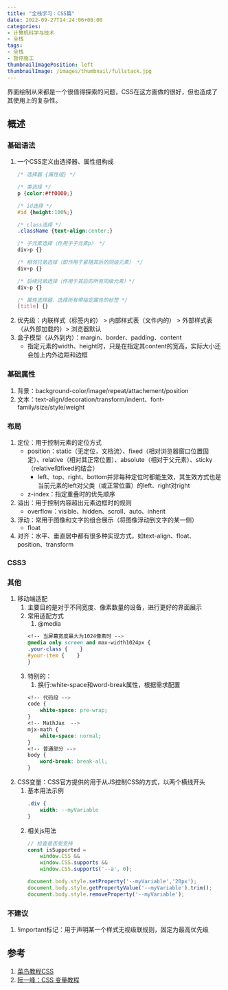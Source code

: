 ```yaml
---
title: "全栈学习：CSS篇"
date: 2022-09-27T14:24:06+08:00
categories:
- 计算机科学与技术
- 全栈
tags:
- 全栈
- 暂停施工
thumbnailImagePosition: left
thumbnailImage: /images/thumbnail/fullstack.jpg
---
```

界面绘制从来都是一个很值得探索的问题，CSS在这方面做的很好，但也造成了其使用上的复杂性。
<!--more-->
## 概述
### 基础语法
1. 一个CSS定义由选择器、属性组构成
    ```css
    /* 选择器 {属性组} */

    /* 类选择 */
    p {color:#ff0000;}

    /* id选择 */
    #id {height:100%;}

    /* class选择 */
    .className {text-align:center;}

    /* 子元素选择（作用于子元素p） */
    div>p {}

    /* 相邻兄弟选择（即作用于紧随其后的同级元素） */
    div+p {}

    /* 后续兄弟选择（作用于其后的所有同级元素）*/
    div~p {}

    /* 属性选择器，选择所有带指定属性的标签 */
    [title] {}
    ```
1. 优先级：内联样式（标签内的） > 内部样式表（文件内的） > 外部样式表（从外部加载的）> 浏览器默认
1. 盒子模型（从外到内）：margin、border、padding、content
    - 指定元素的width、height时，只是在指定其content的宽高，实际大小还会加上内外边距和边框
### 基础属性
1. 背景：background-color/image/repeat/attachement/position
1. 文本：text-align/decoration/transform/indent、font-family/size/style/weight

### 布局
1. 定位：用于控制元素的定位方式
    - position：static（无定位，文档流）、fixed（相对浏览器窗口位置固定）、relative（相对其正常位置）、absolute（相对于父元素）、sticky（relative和fixed的结合）
        - left、top、right、bottom并非每种定位时都能生效，其生效方式也是当前元素的left对父类（或正常位置）的left、right对right
    - z-index：指定重叠时的优先顺序
1. 溢出：用于控制内容超出元素边框时的规则
    - overflow：visible、hidden、scroll、auto、inherit
1. 浮动：常用于图像和文字的组合展示（将图像浮动到文字的某一侧）
    - float
1. 对齐：水平、垂直居中都有很多种实现方式，如text-align、float、position、transform
### CSS3

### 其他
1. 移动端适配
    1. 主要目的是对于不同宽度、像素数量的设备，进行更好的界面展示
    1. 常用适配方式
        1. @media
        ```css
        <!-- 当屏幕宽度最大为1024像素时 -->
        @media only screen and max-width1024px {
        .your-class {    }
        #your-item {    }
        }
        ```
    1. 特别的：
        1. 换行:white-space和word-break属性，根据需求配置
        ```css
        <!-- 代码段 -->
        code {
            white-space: pre-wrap;
        }
        <!-- MathJax  -->
        mjx-math {
            white-space: normal;
        }
        <!-- 普通部分 -->
        body {
            word-break: break-all;
        }
        ```
1. CSS变量：CSS官方提供的用于从JS控制CSS的方式，以两个横线开头
    1. 基本用法示例
        ```css
        .div {
            width: --myVariable
        }
        ```
    1. 相关js用法
        ```js
        // 检查是否受支持
        const isSupported =
            window.CSS &&
            window.CSS.supports &&
            window.CSS.supports('--a', 0);
        
        document.body.style.setProperty('--myVariable','20px');
        document.body.style.getPropertyValue('--myVariable').trim();
        document.body.style.removeProperty('--myVariable');
        ```
### 不建议
1. !important标记：用于声明某一个样式无视级联规则，固定为最高优先级

## 参考
1. [菜鸟教程CSS](https://www.runoob.com/css/css-tutorial.html)
1. [阮一峰：CSS 变量教程](https://www.ruanyifeng.com/blog/2017/05/css-variables.html)